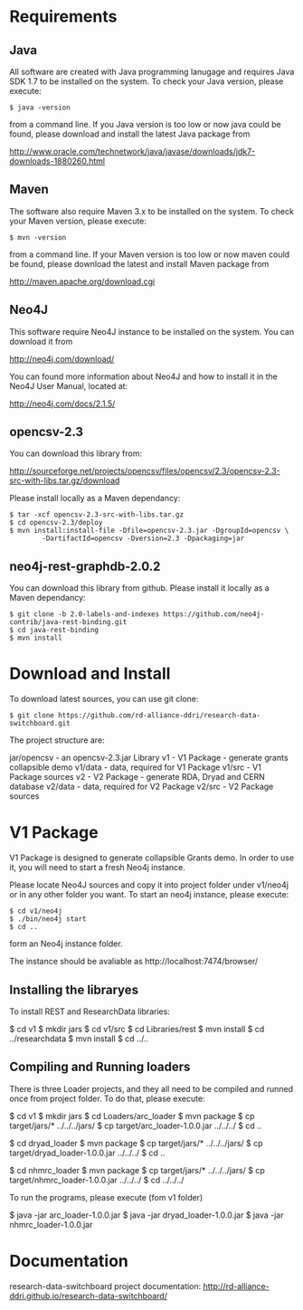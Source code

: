 Requirements
===

Java
---

All software are created with Java programming lanugage and requires Java SDK 1.7 to be installed on the system. To check your Java version, please execute:

	$ java -version

from a command line. If you Java version is too low or now java could be found, please download and install the latest Java package from 

http://www.oracle.com/technetwork/java/javase/downloads/jdk7-downloads-1880260.html

Maven
---

The software also require Maven 3.x to be installed on the system. To check your Maven version, please execute:

	$ mvn -version

from a command line. If your Maven version is too low or now maven could be found, please download the latest  and install Maven package from

http://maven.apache.org/download.cgi

Neo4J
---

This software require Neo4J instance to be installed on the system. You can download it from

http://neo4j.com/download/

You can found more information about Neo4J and how to install it in the Neo4J User Manual, located at: 

http://neo4j.com/docs/2.1.5/

opencsv-2.3
---

You can download this library from:

http://sourceforge.net/projects/opencsv/files/opencsv/2.3/opencsv-2.3-src-with-libs.tar.gz/download

Please install locally as a Maven dependancy:

	$ tar -xcf opencsv-2.3-src-with-libs.tar.gz
	$ cd opencsv-2.3/deploy
	$ mvn install:install-file -Dfile=opencsv-2.3.jar -DgroupId=opencsv \
    		-DartifactId=opencsv -Dversion=2.3 -Dpackaging=jar

neo4j-rest-graphdb-2.0.2
---

You can download this library from github. Please install it locally as a Maven dependancy:

	$ git clone -b 2.0-labels-and-indexes https://github.com/neo4j-contrib/java-rest-binding.git
	$ cd java-rest-binding
	$ mvn install

Download and Install
===

To download latest sources, you can use git clone:

	$ git clone https://github.com/rd-alliance-ddri/research-data-switchboard.git

The project structure are:

jar/opencsv - an opencsv-2.3.jar Library
v1 - V1 Package - generate grants collapsible demo
v1/data - data, required for V1 Package
v1/src - V1 Package sources
v2 - V2 Package - generate RDA, Dryad and CERN database
v2/data - data, required for V2 Package
v2/src - V2 Package sources

V1 Package
===

V1 Package is designed to generate collapsible Grants demo. In order to use it, you will need to start a fresh Neo4j instance.

Please locate Neo4J sources and copy it into project folder under v1/neo4j or in any other folder you want. To start an neo4j instance, please execute:

	$ cd v1/neo4j
	$ ./bin/neo4j start
	$ cd ..

form an Neo4j instance folder.

The instance should be avaliable as http://localhost:7474/browser/

Installing the libraryes 
---

To install REST and ResearchData libraries:

$ cd v1
$ mkdir jars
$ cd v1/src
$ cd Libraries/rest
$ mvn install
$ cd ../researchdata
$ mvn install
$ cd ../..

Compiling and Running loaders
---

There is three Loader projects, and they all need to be compiled and runned once from project folder. To do that, please execute:

$ cd v1
$ mkdir jars
$ cd Loaders/arc_loader
$ mvn package 
$ cp target/jars/* ../../../jars/
$ cp target/arc_loader-1.0.0.jar ../../../
$ cd ..

$ cd dryad_loader
$ mvn package 
$ cp target/jars/* ../../../jars/
$ cp target/dryad_loader-1.0.0.jar ../../../
$ cd ..

$ cd nhmrc_loader
$ mvn package 
$ cp target/jars/* ../../../jars/
$ cp target/nhmrc_loader-1.0.0.jar ../../../
$ cd ../../../

To run the programs, please execute (fom v1 folder)

$ java -jar arc_loader-1.0.0.jar
$ java -jar dryad_loader-1.0.0.jar
$ java -jar nhmrc_loader-1.0.0.jar

Documentation
===

research-data-switchboard project documentation:
http://rd-alliance-ddri.github.io/research-data-switchboard/


